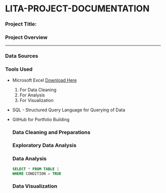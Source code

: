# LITA-PROJECT-DOCUMENTATION

### Project Title: 

### Project Overview
---
### Data Sources

### Tools Used
- Microsoft Excel [Download Here](https://www.microsoft.com)
  
   1. For Data Cleaning
   2. For Analysis
   3. For Visualization
      
- SQL - Structured Query Language for Querying of Data 
- GitHub for Portfolio Building

  ### Data Cleaning and Preparations

  ### Exploratory Data Analysis

  ### Data Analysis

  ``` SQL
  SELECT * FROM TABLE 1
  WHERE CONDITION = TRUE
  ```

  ### Data Visualization

  
